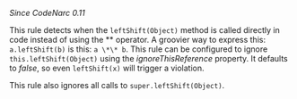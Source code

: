 
*Since CodeNarc 0.11*

This rule detects when the `leftShift(Object)` method is called directly in code instead of using the
\*\* operator. A groovier way to express this: `a.leftShift(b)` is this: `a \*\* b`. This rule can be
configured to ignore `this.leftShift(Object)` using the *ignoreThisReference* property. It defaults to
*false*, so even `leftShift(x)` will trigger a violation.

This rule also ignores all calls to `super.leftShift(Object)`.

